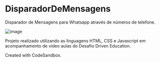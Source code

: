 # DisparadorDeMensagens

Disparador de Mensagens para Whatsapp através de números de telefone.

![image](https://user-images.githubusercontent.com/95457629/165322480-6be16348-f453-4d84-94a5-891162d08d8a.png)

Projeto realizado utilizando as linguagens HTML, CSS e Javascript em acompanhamento de video aulas do Desafio Driven Education.

Created with CodeSandbox.
